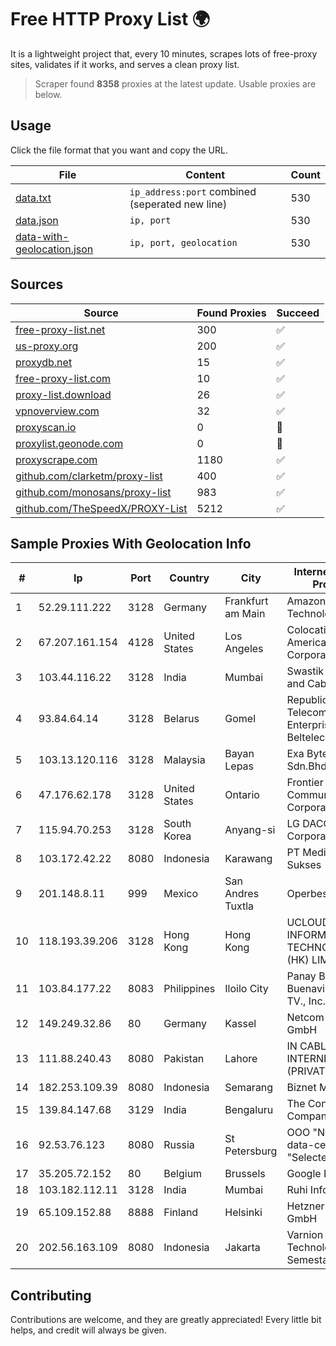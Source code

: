 
# Free HTTP Proxy List 🌍

It is a lightweight project that, every 10 minutes, scrapes lots of free-proxy sites, validates if it works, and serves a clean proxy list.


> Scraper found **8358** proxies at the latest update. Usable proxies are below.

## Usage

Click the file format that you want and copy the URL.


|File|Content|Count|
|----|-------|-----|
|[data.txt](https://raw.githubusercontent.com/themiralay/Proxy-List-World/master/data.txt)|`ip_address:port` combined (seperated new line)|530|
|[data.json](https://raw.githubusercontent.com/themiralay/Proxy-List-World/master/data.json)|`ip, port`|530|
|[data-with-geolocation.json](https://raw.githubusercontent.com/themiralay/Proxy-List-World/master/data-with-geolocation.json)|`ip, port, geolocation`|530|

## Sources

|Source|Found Proxies|Succeed|
|------|-------------|-------|
|[free-proxy-list.net](https://free-proxy-list.net)|300|✅|
|[us-proxy.org](https://www.us-proxy.org)|200|✅|
|[proxydb.net](http://proxydb.net)|15|✅|
|[free-proxy-list.com](https://free-proxy-list.com/?page=&port=&type%5B%5D=http&type%5B%5D=https&up_time=0&search=Search)|10|✅|
|[proxy-list.download](https://www.proxy-list.download/HTTP)|26|✅|
|[vpnoverview.com](https://vpnoverview.com/privacy/anonymous-browsing/free-proxy-servers)|32|✅|
|[proxyscan.io](https://www.proxyscan.io)|0|🚫|
|[proxylist.geonode.com](https://proxylist.geonode.com/api/proxy-list?limit=300&page=1&sort_by=lastChecked&sort_type=desc&protocols=http,https)|0|🚫|
|[proxyscrape.com](https://api.proxyscrape.com/v2/?request=displayproxies&protocol=http&timeout=10000&country=all&ssl=all&anonymity=all)|1180|✅|
|[github.com/clarketm/proxy-list](https://raw.githubusercontent.com/clarketm/proxy-list/master/proxy-list-raw.txt)|400|✅|
|[github.com/monosans/proxy-list](https://raw.githubusercontent.com/monosans/proxy-list/main/proxies/http.txt)|983|✅|
|[github.com/TheSpeedX/PROXY-List](https://raw.githubusercontent.com/TheSpeedX/PROXY-List/master/http.txt)|5212|✅|


## Sample Proxies With Geolocation Info

|#|Ip|Port|Country|City|Internet Service Provider|
|-|--|----|-------|----|-------------------------|
|1|52.29.111.222|3128|Germany|Frankfurt am Main|Amazon Technologies Inc.|
|2|67.207.161.154|4128|United States|Los Angeles|Colocation America Corporation|
|3|103.44.116.22|3128|India|Mumbai|Swastik Internet and Cables pvt. ltd|
|4|93.84.64.14|3128|Belarus|Gomel|Republican Unitary Telecommunication Enterprise Beltelecom|
|5|103.13.120.116|3128|Malaysia|Bayan Lepas|Exa Bytes Network Sdn.Bhd.|
|6|47.176.62.178|3128|United States|Ontario|Frontier Communications Corporation|
|7|115.94.70.253|3128|South Korea|Anyang-si|LG DACOM Corporation|
|8|103.172.42.22|8080|Indonesia|Karawang|PT Media Solusi Sukses|
|9|201.148.8.11|999|Mexico|San Andres Tuxtla|Operbes|
|10|118.193.39.206|3128|Hong Kong|Hong Kong|UCLOUD INFORMATION TECHNOLOGY (HK) LIMITED|
|11|103.84.177.22|8083|Philippines|Iloilo City|Panay Broadband / Buenavista Cable TV., Inc.|
|12|149.249.32.86|80|Germany|Kassel|Netcom Kassel GmbH|
|13|111.88.240.43|8080|Pakistan|Lahore|IN CABLE INTERNET (PRIVATE) LIMITED|
|14|182.253.109.39|8080|Indonesia|Semarang|Biznet Metronet|
|15|139.84.147.68|3129|India|Bengaluru|The Constant Company, LLC|
|16|92.53.76.123|8080|Russia|St Petersburg|OOO "Network of data-centers "Selectel"|
|17|35.205.72.152|80|Belgium|Brussels|Google LLC|
|18|103.182.112.11|3128|India|Mumbai|Ruhi Infotech|
|19|65.109.152.88|8888|Finland|Helsinki|Hetzner Online GmbH|
|20|202.56.163.109|8080|Indonesia|Jakarta|Varnion Technology Semesta, PT|



## Contributing

Contributions are welcome, and they are greatly appreciated! Every
little bit helps, and credit will always be given.

